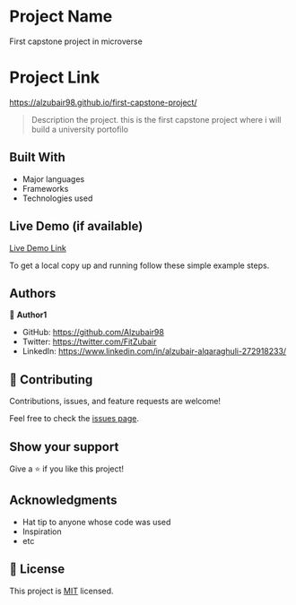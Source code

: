 
# Project Name
First capstone project in microverse 
# Project Link
https://alzubair98.github.io/first-capstone-project/

> Description the project.
this is the first capstone project where i will build a university portofilo

## Built With

- Major languages
- Frameworks
- Technologies used

## Live Demo (if available)

[Live Demo Link](https://alzubair98.github.io/first-capstone-project/)

To get a local copy up and running follow these simple example steps.

## Authors

👤 **Author1**

- GitHub: https://github.com/Alzubair98
- Twitter: https://twitter.com/FitZubair
- LinkedIn: https://www.linkedin.com/in/alzubair-alqaraghuli-272918233/


## 🤝 Contributing

Contributions, issues, and feature requests are welcome!

Feel free to check the [issues page](https://github.com/Alzubair98/Hello---micro/issues).

## Show your support

Give a ⭐️ if you like this project!

## Acknowledgments

- Hat tip to anyone whose code was used
- Inspiration
- etc

## 📝 License

This project is [MIT](./MIT.md) licensed.